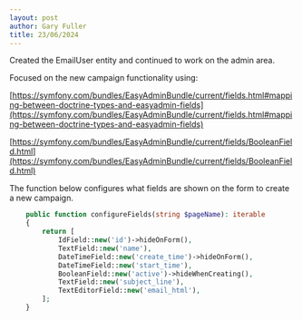 ```yaml
---
layout: post
author: Gary Fuller
title: 23/06/2024
---
```


Created the EmailUser entity and continued to work on the admin area.

Focused on the new campaign functionality using: 

[https://symfony.com/bundles/EasyAdminBundle/current/fields.html#mapping-between-doctrine-types-and-easyadmin-fields](https://symfony.com/bundles/EasyAdminBundle/current/fields.html#mapping-between-doctrine-types-and-easyadmin-fields)

[https://symfony.com/bundles/EasyAdminBundle/current/fields/BooleanField.html](https://symfony.com/bundles/EasyAdminBundle/current/fields/BooleanField.html)

The function below configures what fields are shown on the form to create a new campaign.

```php
    public function configureFields(string $pageName): iterable
    {
        return [
            IdField::new('id')->hideOnForm(),
            TextField::new('name'),
            DateTimeField::new('create_time')->hideOnForm(),
            DateTimeField::new('start_time'),
            BooleanField::new('active')->hideWhenCreating(),
            TextField::new('subject_line'),
            TextEditorField::new('email_html'),
        ];
    }
```
